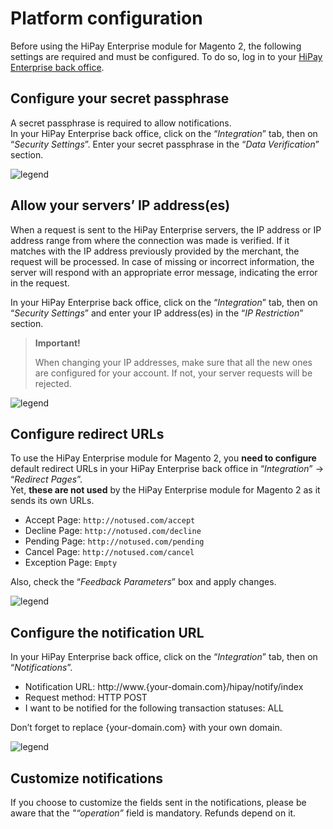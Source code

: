 # Platform configuration

Before using the HiPay Enterprise module for Magento 2, the following settings are required and must be configured.
To do so, log in to your [HiPay Enterprise back office](https://merchant.hipay-tpp.com).

## Configure your secret passphrase

A secret passphrase is required to allow notifications.  
In your HiPay Enterprise back office, click on the “_Integration_” tab, then on “_Security Settings_”. Enter your secret passphrase in the “_Data Verification_” section.

![legend](images/secret_passphrase.png)

## Allow your servers’ IP address(es)

When a request is sent to the HiPay Enterprise servers, the IP address or IP address range from where the connection was made is verified. If it matches with the IP address previously provided by the merchant, the request will be processed. In case of missing or incorrect information, the server will respond with an appropriate error message, indicating the error in the request.

In your HiPay Enterprise back office, click on the “_Integration_” tab, then on “_Security Settings_” and enter your IP address(es) in the “_IP Restriction_” section.

> **Important!**
>
> When changing your IP addresses, make sure that all the new ones are configured for your account. If not, your server requests will be rejected.

![legend](images/ip-restriction.png)

## Configure redirect URLs

To use the HiPay Enterprise module for Magento 2, you **need to configure** default redirect URLs in your HiPay Enterprise back office in “_Integration_” -> “_Redirect Pages_”.   
Yet, **these are not used** by the HiPay Enterprise module for Magento 2 as it sends its own URLs.

- Accept Page:    `http://notused.com/accept`
- Decline Page:   `http://notused.com/decline`
- Pending Page:   `http://notused.com/pending`
- Cancel Page:    `http://notused.com/cancel`
- Exception Page: `Empty`

Also, check the “_Feedback Parameters_” box and apply changes.

![legend](images/redirect_pages.png)

## Configure the notification URL

In your HiPay Enterprise back office, click on the “_Integration_” tab, then on “_Notifications_”.

- Notification URL:    http://www.{your-domain.com}/hipay/notify/index
- Request method:      HTTP POST
- I want to be notified for the following transaction statuses: ALL

Don’t forget to replace {your-domain.com} with your own domain.

![legend](images/notification_url.png)

## Customize notifications

If you choose to customize the fields sent in the notifications, please be aware that the *"“operation”* field is mandatory. Refunds depend on it.


